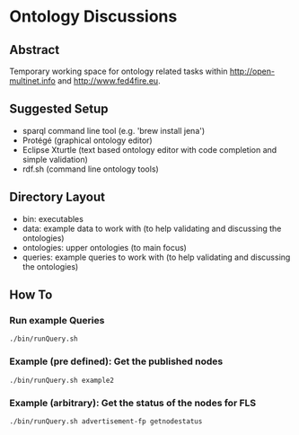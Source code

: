 Ontology Discussions
====================

Abstract
--------

Temporary working space for ontology related tasks within http://open-multinet.info and http://www.fed4fire.eu.


Suggested Setup
---------------
 * sparql command line tool (e.g. 'brew install jena')
 * Protégé (graphical ontology editor)
 * Eclipse Xturtle (text based ontology editor with code completion and simple validation)
 * rdf.sh (command line ontology tools)


Directory Layout
----------------
 * bin: executables
 * data: example data to work with (to help validating and discussing the ontologies)
 * ontologies: upper ontologies (to main focus)
 * queries: example queries to work with (to help validating and discussing the ontologies)

 
How To
------

### Run example Queries

    ./bin/runQuery.sh

### Example (pre defined): Get the published nodes

    ./bin/runQuery.sh example2
    
### Example (arbitrary): Get the status of the nodes for FLS

    ./bin/runQuery.sh advertisement-fp getnodestatus
